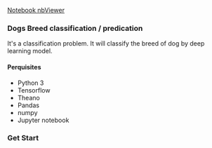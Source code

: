 

[Notebook nbViewer](]https://nbviewer.jupyter.org/github/everythingisdata/Dog-breed-Deep-learning-model/blob/master/dog_app.ipynb?flush_cache=true)

### Dogs Breed classification / predication 
It's a classification problem. It will classify the breed of dog by deep learning model.
#### Perquisites
- Python 3
- Tensorflow
- Theano 
- Pandas
- numpy
- Jupyter notebook
### Get Start
